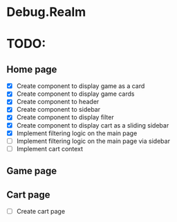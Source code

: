 # Debug.Realm

# TODO:

## Home page

- [x] Create component to display game as a card
- [x] Create component to display game cards
- [x] Create component to header
- [x] Create component to sidebar
- [x] Create component to display filter
- [x] Create component to display cart as a sliding sidebar
- [x] Implement filtering logic on the main page
- [ ] Implement filtering logic on the main page via sidebar
- [ ] Implement cart context

## Game page

## Cart page

- [ ] Create cart page
